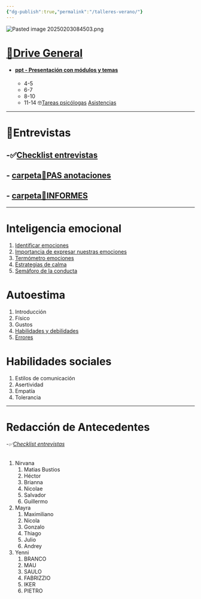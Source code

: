 ```yaml
---
{"dg-publish":true,"permalink":"/talleres-verano/"}
---
```



![Pasted image 20250203084503.png](/img/user/Pasted%20image%2020250203084503.png)
 
#  [ 🐧Drive General](https://drive.google.com/drive/folders/174eJcC0jv5xoKCyZfN_ReXhYblsYG9Xp)
- #### [ppt - Presentación con módulos y temas](https://docs.google.com/presentation/d/1QUcv_6N3MKA3jfXdNdWRrE3kfFZIoh0m/edit#slide=id.p21)
	- 4-5
	- 6-7
	- 8-10 
	- 11-14 
🤓[Tareas psicólogas](https://docs.google.com/spreadsheets/d/12zTu47K9cDH-ye0xJ9JasigGGmUxVwdKONgtPk_9nD0/edit?gid=127917895#gid=127917895)
 [Asistencias](https://docs.google.com/spreadsheets/d/1lu2rce7V7RHWnKniSv-6-c7EOMhnjZHD/edit?usp=drive_link&ouid=115101375739434327038&rtpof=true&sd=true)
 
---
# 🎤Entrevistas
##  -✅[Checklist entrevistas](https://docs.google.com/spreadsheets/d/1b09ZDIn6xWUomKmZaUPxIBG2VnslWR3yZl7zhTrdgvA/edit?usp=sharing) 
## - [ carpeta📝PAS anotaciones](https://drive.google.com/drive/folders/1X0oQUpX9Bu-vouNFFxLpbQJ18jzN3wTd)
## - [ carpeta📝INFORMES](https://drive.google.com/drive/folders/1Bpj1us57SJoj8QK7JkNIXKwa37nrOmFl)

---
# Inteligencia emocional
1. [Identificar emociones](https://docs.google.com/document/d/1iz9fvEl5P4KTvfsMhugNSTaC7XvQ2CdFmhpQUh3rQEQ/edit?tab=t.0)
2. [Importancia de expresar nuestras emociones](https://docs.google.com/document/d/1PS7lWBd4f6BJL93mCeQwTo3a_4nj-sIMe2sxFWInItA/edit?usp=sharing)
3. [Termómetro emociones](https://docs.google.com/document/d/11W3RdQsdg0RAwss9gYTGN1VHYH29LWG117OD6D2Cfq8/edit?usp=sharing)
4. [Estrategias de calma](https://docs.google.com/document/d/1cxYJKjkpu0w3GsB8rs7hdyt5FMbmVS8L/edit?usp=sharing&ouid=115101375739434327038&rtpof=true&sd=true)
5. [Semáforo de la conducta](https://docs.google.com/document/d/1ydad0s5J-CGVdXeUd5RqiDYnqXnAeJ9b/edit?usp=sharing&ouid=115101375739434327038&rtpof=true&sd=true)
# Autoestima
1. Introducción
2. Físico
3. Gustos
4. [Habilidades y debilidades](https://docs.google.com/document/d/1oo_JzVu29eZrQk-26HxNBc_B4YyPCGeO/edit#heading=h.30j0zll)
5. [Errores](https://docs.google.com/document/d/1MM8ssNLJkReO2UtbRNNevtb-ViQSVb_v/edit)

# Habilidades sociales
1. Estilos de comunicación
2. Asertividad
3. Empatía
4. Tolerancia
---
# Redacción de Antecedentes
######  -✅[Checklist entrevistas](https://docs.google.com/spreadsheets/d/1b09ZDIn6xWUomKmZaUPxIBG2VnslWR3yZl7zhTrdgvA/edit?usp=sharing) 
1. Nirvana
	1. Matias Bustios
	2. Héctor
	3. Brianna
	4. Nicolae
	5. Salvador
	6. Guillermo
2. Mayra
	1. Maximiliano
	2. Nicola
	3. Gonzalo
	4. Thiago
	5. Julio
	6. Andrey
3. Yenni
	1. BRANCO
	2. MAU
	3. SAULO
	4. FABRIZZIO
	5. IKER
	6. PIETRO
